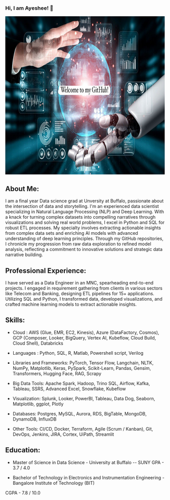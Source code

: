 ### Hi, I am Ayeshee! 👋
<img src="https://github.com/ayesheepatra/ayesheepatra/blob/main/prof_img.jpeg" alt="Profile image" width="1000" height="500">

## About Me:

I am a final year Data science grad at Unversity at Buffalo, passionate about the intersection of data and storytelling. I'm an experienced data scientist specializing in Natural Language Processing (NLP) and Deep Learning. With a knack for turning complex datasets into compelling narratives through visualizations and solving real world problems, I excel in Python and SQL for robust ETL processes. My specialty involves extracting actionable insights from complex data sets and enriching AI models with advanced understanding of deep learning principles. Through my GitHub repositories, I chronicle my progression from raw data exploration to refined model analysis, reflecting a commitment to innovative solutions and strategic data narrative building.

## Professional Experience:

I have served as a Data Engineer in an MNC, spearheading end-to-end projects. I engaged in requirement gathering from clients in various sectors like Telecom and Banking, designing ETL pipelines for 15+ applications. Utilizing SQL and Python, I transformed data, developed visualizations, and crafted machine learning models to extract actionable insights.

## Skills:

* Cloud : AWS (Glue, EMR, EC2, Kinesis), Azure (DataFactory, Cosmos), GCP (Composer, Looker, BigQuery, Vertex AI, Kubeflow, Cloud Build, Cloud Shell), Databricks

* Languages : Python, SQL, R, Matlab, Powershell script, Verilog

* Libraries and Frameworks: PyTorch, Tensor Flow,  Langchain, NLTK, NumPy, Matplotlib, Keras, PySpark, Scikit-Learn, Pandas, Gensim, Transformers, Hugging Face, RAG, Scrapy

* Big Data Tools: Apache Spark, Hadoop, Trino SQL, Airflow, Kafka, Tableau, SSRS, Advanced Excel, Snowflake, Kubeflow

* Visualization: Splunk, Looker, PowerBI, Tableau, Data Dog, Seaborn, Matplotlib, ggplot, Plotly

* Databases: Postgres, MySQL, Aurora, RDS, BigTable, MongoDB, DynamoDB, InfluxDB

* Other Tools: CI/CD, Docker, Terraform, Agile (Scrum / Kanban), Git, DevOps, Jenkins, JIRA, Cortex, UiPath, Streamlit

## Education:

* Master of Science in Data Science - University at Buffalo -- SUNY
GPA - 3.7 / 4.0

* Bachelor of Technology in Electronics and Instrumentation Engineering - Bangalore Institute of Technology (BIT)

CGPA - 7.8 / 10.0


